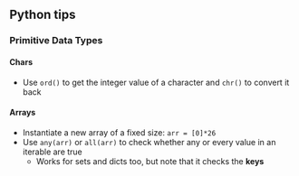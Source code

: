 ## Python tips

### Primitive Data Types

#### Chars
- Use `ord()` to get the integer value of a character and `chr()` to convert it back

#### Arrays
- Instantiate a new array of a fixed size: `arr = [0]*26`
- Use `any(arr)` or `all(arr)` to check whether any or every value in an iterable are true
  - Works for sets and dicts too, but note that it checks the **keys**
